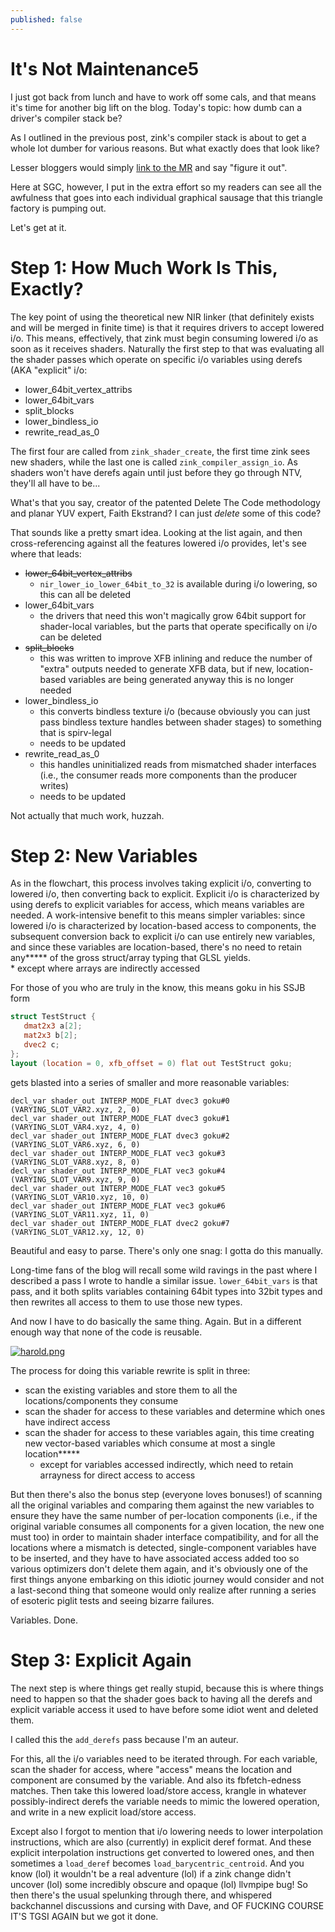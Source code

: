 ```yaml
---
published: false
---
```

# It's Not Maintenance5

I just got back from lunch and have to work off some cals, and that means it's time for another big lift on the blog. Today's topic: how dumb can a driver's compiler stack be?

As I outlined in the previous post, zink's compiler stack is about to get a whole lot dumber for various reasons. But what exactly does that look like?

Lesser bloggers would simply [link to the MR](https://gitlab.freedesktop.org/mesa/mesa/-/merge_requests/24634) and say "figure it out".

Here at SGC, however, I put in the extra effort so my readers can see all the awfulness that goes into each individual graphical sausage that this triangle factory is pumping out.

Let's get at it.

# Step 1: How Much Work Is This, Exactly?
The key point of using the theoretical new NIR linker (that definitely exists and will be merged in finite time) is that it requires drivers to accept lowered i/o. This means, effectively, that zink must begin consuming lowered i/o as soon as it receives shaders. Naturally the first step to that was evaluating all the shader passes which operate on specific i/o variables using derefs (AKA "explicit" i/o:
* lower_64bit_vertex_attribs
* lower_64bit_vars
* split_blocks
* lower_bindless_io
* rewrite_read_as_0

The first four are called from `zink_shader_create`, the first time zink sees new shaders, while the last one is called `zink_compiler_assign_io`. As shaders won't have derefs again until just before they go through NTV, they'll all have to be...

What's that you say, creator of the patented Delete The Code methodology and planar YUV expert, Faith Ekstrand? I can just *delete* some of this code?

That sounds like a pretty smart idea. Looking at the list again, and then cross-referencing against all the features lowered i/o provides, let's see where that leads:
* ~~lower_64bit_vertex_attribs~~
  - `nir_lower_io_lower_64bit_to_32` is available during i/o lowering, so this can all be deleted
* lower_64bit_vars
  - the drivers that need this won't magically grow 64bit support for shader-local variables, but the parts that operate specifically on i/o can be deleted
* ~~split_blocks~~
  - this was written to improve XFB inlining and reduce the number of "extra" outputs needed to generate XFB data, but if new, location-based variables are being generated anyway this is no longer needed
* lower_bindless_io
  - this converts bindless texture i/o (because obviously you can just pass bindless texture handles between shader stages) to something that is spirv-legal
  - needs to be updated
* rewrite_read_as_0
  - this handles uninitialized reads from mismatched shader interfaces (i.e., the consumer reads more components than the producer writes)
  - needs to be updated
  
Not actually that much work, huzzah.

# Step 2: New Variables
As in the flowchart, this process involves taking explicit i/o, converting to lowered i/o, then converting back to explicit. Explicit i/o is characterized by using derefs to explicit variables for access, which means variables are needed. A work-intensive benefit to this means simpler variables: since lowered i/o is characterized by location-based access to components, the subsequent conversion back to explicit i/o can use entirely new variables, and since these variables are location-based, there's no need to retain any**\*** of the gross struct/array typing that GLSL yields.\
\* except where arrays are indirectly accessed

For those of you who are truly in the know, this means goku in his SSJB form

```glsl
struct TestStruct {
   dmat2x3 a[2];
   mat2x3 b[2];
   dvec2 c;
};
layout (location = 0, xfb_offset = 0) flat out TestStruct goku;
```

gets blasted into a series of smaller and more reasonable variables:

```
decl_var shader_out INTERP_MODE_FLAT dvec3 goku#0 (VARYING_SLOT_VAR2.xyz, 2, 0)
decl_var shader_out INTERP_MODE_FLAT dvec3 goku#1 (VARYING_SLOT_VAR4.xyz, 4, 0)
decl_var shader_out INTERP_MODE_FLAT dvec3 goku#2 (VARYING_SLOT_VAR6.xyz, 6, 0)
decl_var shader_out INTERP_MODE_FLAT vec3 goku#3 (VARYING_SLOT_VAR8.xyz, 8, 0)
decl_var shader_out INTERP_MODE_FLAT vec3 goku#4 (VARYING_SLOT_VAR9.xyz, 9, 0)
decl_var shader_out INTERP_MODE_FLAT vec3 goku#5 (VARYING_SLOT_VAR10.xyz, 10, 0)
decl_var shader_out INTERP_MODE_FLAT vec3 goku#6 (VARYING_SLOT_VAR11.xyz, 11, 0)
decl_var shader_out INTERP_MODE_FLAT dvec2 goku#7 (VARYING_SLOT_VAR12.xy, 12, 0)
```

Beautiful and easy to parse. There's only one snag: I gotta do this manually.

Long-time fans of the blog will recall some wild ravings in the past where I described a pass I wrote to handle a similar issue. `lower_64bit_vars` is that pass, and it both splits variables containing 64bit types into 32bit types and then rewrites all access to them to use those new types.

And now I have to do basically the same thing. Again. But in a different enough way that none of the code is reusable.

[![harold.png]({{site.url}}/assets/harold.png)]({{site.url}}/assets/harold.png)

The process for doing this variable rewrite is split in three:
* scan the existing variables and store them to all the locations/components they consume
* scan the shader for access to these variables and determine which ones have indirect access
* scan the shader for access to these variables again, this time creating new vector-based variables which consume at most a single location**\***
  - except for variables accessed indirectly, which need to retain arrayness for direct access to access
  
But then there's also the bonus step (everyone loves bonuses!) of scanning all the original variables and comparing them against the new variables to ensure they have the same number of per-location components (i.e., if the original variable consumes all components for a given location, the new one must too) in order to maintain shader interface compatibility, and for all the locations where a mismatch is detected, single-component variables have to be inserted, and they have to have associated access added too so various optimizers don't delete them again, and it's obviously one of the first things anyone embarking on this idiotic journey would consider and not a last-second thing that someone would only realize after running a series of esoteric piglit tests and seeing bizarre failures.

Variables. Done.

# Step 3: Explicit Again
The next step is where things get really stupid, because this is where things need to happen so that the shader goes back to having all the derefs and explicit variable access it used to have before some idiot went and deleted them.

I called this the `add_derefs` pass because I'm an auteur.

For this, all the i/o variables need to be iterated through. For each variable, scan the shader for access, where "access" means the location and component are consumed by the variable. And also its fbfetch-edness matches. Then take this lowered load/store access, krangle in whatever possibly-indirect derefs the variable needs to mimic the lowered operation, and write in a new explicit load/store access.

Except also I forgot to mention that i/o lowering needs to lower interpolation instructions, which are also (currently) in explicit deref format. And these explicit interpolation instructions get converted to lowered ones, and then sometimes a `load_deref` becomes `load_barycentric_centroid`. And you know (lol) it wouldn't be a real adventure (lol) if a zink change didn't uncover (lol) some incredibly obscure and opaque (lol) llvmpipe bug! So then there's the usual spelunking through there, and whispered backchannel discussions and cursing with Dave, and OF FUCKING COURSE IT'S TGSI AGAIN but we got it done.

